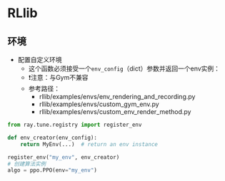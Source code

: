 # RLlib

## 环境

- 配置自定义环境
  - 这个函数必须接受一个`env_config`（dict）参数并返回一个env实例：
  - :exclamation:注意：与Gym不兼容
  - 参考路径：
    - rllib/examples/envs/env_rendering_and_recording.py
    - rllib/examples/envs/custom_gym_env.py
    - rllib/examples/envs/custom_env_render_method.py

```python
from ray.tune.registry import register_env

def env_creator(env_config):
    return MyEnv(...)  # return an env instance

register_env("my_env", env_creator)
# 创建算法实例
algo = ppo.PPO(env="my_env")
```



